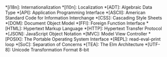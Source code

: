 *[i18n]: Internationalization
*[l10n]: Localization
*[ADT]: Algebraic Data Type
*[API]: Application Programming Interface
*[ASCII]: American Standard Code for Information Interchange
*[CSS]: Cascading Style Sheets
*[DOM]: Document Object Model
*[FFI]: Foreign Function Interface
*[HTML]: Hypertext Markup Language
*[HTTP]: Hypertext Transfer Protocol
*[JSON]: JavaScript Object Notation
*[MVC]: Model View Controller
*[POSIX]: The Portable Operating System Interface
*[REPL]: read-eval-print loop
*[SoC]: Separation of Concerns
*[TEA]: The Elm Architecture
*[UTF-8]: Unicode Transformation Format 8-bit